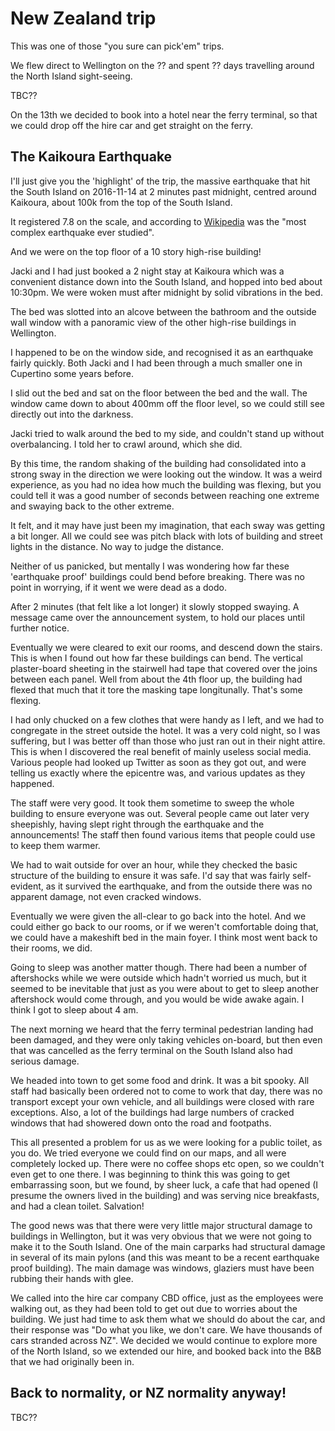 # New Zealand trip

This was one of those "you sure can pick'em" trips. 

We flew direct to Wellington on the ?? and spent ?? days travelling around the North Island sight-seeing.

TBC??

On the 13th we decided to book into a hotel near the ferry terminal, so that we could drop off the hire car and get straight on the ferry.

## The Kaikoura Earthquake

I'll just give you the 'highlight' of the trip, the massive earthquake that hit the South Island on 2016-11-14 at 2 minutes past midnight, centred around Kaikoura, about 100k from the top of the South Island. 

It registered 7.8 on the scale, and according to [Wikipedia](https://en.wikipedia.org/wiki/2016_Kaik%C5%8Dura_earthquake) was the "most complex earthquake ever studied".

And we were on the top floor of a 10 story high-rise building!

Jacki and I had just booked a 2 night stay at Kaikoura which was a convenient distance down into the South Island, and hopped into bed about 10:30pm. We were woken must after midnight by solid vibrations in the bed. 

The bed was slotted into an alcove between the bathroom and the outside wall window with a panoramic view of the other high-rise buildings in Wellington.

I happened to be on the window side, and recognised it as an earthquake fairly quickly. Both Jacki and I had been through a much smaller one in Cupertino some years before. 

I slid out the bed and sat on the floor between the bed and the wall. The window came down to about 400mm off the floor level, so we could still see directly out into the darkness. 

Jacki tried to walk around the bed to my side, and couldn't stand up without overbalancing. I told her to crawl around, which she did. 

By this time, the random shaking of the building had consolidated into a strong sway in the direction we were looking out the window. It was a weird experience, as you had no idea how much the building was flexing, but you could tell it was a good number of seconds between reaching one extreme and swaying back to the other extreme. 

It felt, and it may have just been my imagination, that each sway was getting a bit longer. All we could see was pitch black with lots of building and street lights in the distance. No way to judge the distance. 

Neither of us panicked, but mentally I was wondering how far these 'earthquake proof' buildings could bend before breaking. There was no point in worrying, if it went we were dead as a dodo. 

After 2 minutes (that felt like a lot longer) it slowly stopped swaying. A message came over the announcement system, to hold our places until further notice. 

Eventually we were cleared to exit our rooms, and descend down the stairs. This is when I found out how far these buildings can bend. The vertical plaster-board sheeting in the stairwell had tape that covered over the joins between each panel. Well from about the 4th floor up, the building had flexed that much that it tore the masking tape longitunally. That's some flexing.

I had only chucked on a few clothes that were handy as I left, and we had to congregate in the street outside the hotel. It was a very cold night, so I was suffering, but I was better off than those who just ran out in their night attire. This is when I discovered the real benefit of mainly useless social media. Various people had looked up Twitter as soon as they got out, and were telling us exactly where the epicentre was, and various updates as they happened. 

The staff were very good. It took them sometime to sweep the whole building to ensure everyone was out. Several people came out later very sheepishly, having slept right through the earthquake and the announcements! The staff then found various items that people could use to keep them warmer.

We had to wait outside for over an hour, while they checked the basic structure of the building to ensure it was safe. I'd say that was fairly self-evident, as it survived the earthquake, and from the outside there was no apparent damage, not even cracked windows. 

Eventually we were given the all-clear to go back into the hotel. And we could either go back to our rooms, or if we weren't comfortable doing that, we could have a makeshift bed in the main foyer. I think most went back to their rooms, we did.

Going to sleep was another matter though. There had been a number of aftershocks while we were outside which hadn't worried us much, but it seemed to be inevitable that just as you were about to get to sleep another aftershock would come through, and you would be wide awake again. I think I got to sleep about 4 am. 

The next morning we heard that the ferry terminal pedestrian landing had been damaged, and they were only taking vehicles on-board, but then even that was cancelled as the ferry terminal on the South Island also had serious damage.

We headed into town to get some food and drink. It was a bit spooky. All staff had basically been ordered not to come to work that day, there was no transport except your own vehicle, and all buildings were closed with rare exceptions. Also, a lot of the buildings had large numbers of cracked windows that had showered down onto the road and footpaths. 

This all presented a problem for us as we were looking for a public toilet, as you do. We tried everyone we could find on our maps, and all were completely locked up. There were no coffee shops etc open, so we couldn't even get to one there. I was beginning to think this was going to get embarrassing soon, but we found, by sheer luck, a cafe that had opened (I presume the owners lived in the building) and was serving nice breakfasts, and had a clean toilet. Salvation!

The good news was that there were very little major structural damage to buildings in Wellington, but it was very obvious that we were not going to make it to the South Island. One of the main carparks had structural damage in several of its main pylons (and this was meant to be a recent earthquake proof building). The main damage was windows, glaziers must have been rubbing their hands with glee.

We called into the hire car company CBD office, just as the employees were walking out, as they had been told to get out due to worries about the building. We just had time to ask them what we should do about the car, and their response was "Do what you like, we don't care. We have thousands of cars stranded across NZ". We decided we would continue to explore more of the North Island, so we extended our hire, and booked back into the B&B that we had originally been in. 

## Back to normality, or NZ normality anyway!

TBC??
